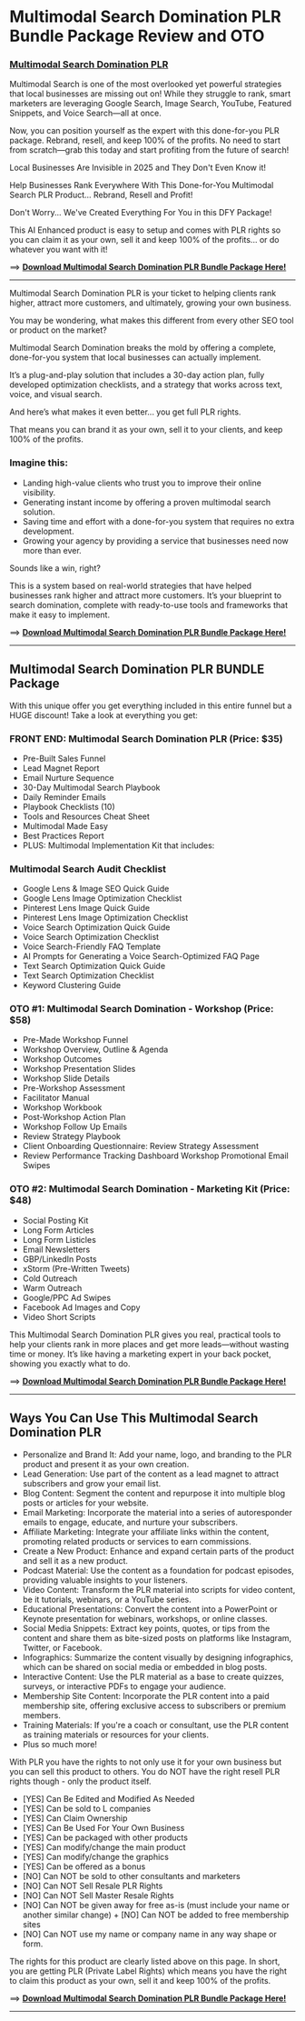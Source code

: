 # Multimodal Search Domination PLR Bundle Package Review and OTO 

### [Multimodal Search Domination PLR](https://jvupsell.com/2025/02/multimodal-search-domination-plr-bundle/)  

Multimodal Search is one of the most overlooked yet powerful strategies that local businesses are missing out on! While they struggle to rank, smart marketers are leveraging Google Search, Image Search, YouTube, Featured Snippets, and Voice Search—all at once. 

Now, you can position yourself as the expert with this done-for-you PLR package. Rebrand, resell, and keep 100% of the profits. No need to start from scratch—grab this today and start profiting from the future of search!

Local Businesses Are Invisible in 2025 and They Don't Even Know it!

Help Businesses Rank Everywhere With This Done-for-You Multimodal Search PLR Product... Rebrand, Resell and Profit!

Don't Worry... We've Created Everything For You in this DFY Package!

This AI Enhanced product is easy to setup and comes with PLR rights so you can claim it as your own, sell it and keep 100% of the profits... or do whatever you want with it!

==> [**Download Multimodal Search Domination PLR Bundle Package Here!**](https://warriorplus.com/o2/a/grq9gzc/0)


---

Multimodal Search Domination PLR is your ticket to helping clients rank higher, attract more customers, and ultimately, growing your own business.

You may be wondering, what makes this different from every other SEO tool or product on the market?

Multimodal Search Domination breaks the mold by offering a complete, done-for-you system that local businesses can actually implement.

It’s a plug-and-play solution that includes a 30-day action plan, fully developed optimization checklists, and a strategy that works across text, voice, and visual search.

And here’s what makes it even better... you get full PLR rights.

That means you can brand it as your own, sell it to your clients, and keep 100% of the profits.

### Imagine this:

- Landing high-value clients who trust you to improve their online visibility.
- Generating instant income by offering a proven multimodal search solution.
- Saving time and effort with a done-for-you system that requires no extra development.
- Growing your agency by providing a service that businesses need now more than ever.

Sounds like a win, right?

This is a system based on real-world strategies that have helped businesses rank higher and attract more customers. It’s your blueprint to search domination, complete with ready-to-use tools and frameworks that make it easy to implement.

==> [**Download Multimodal Search Domination PLR Bundle Package Here!**](https://warriorplus.com/o2/a/grq9gzc/0)


---


## Multimodal Search Domination PLR BUNDLE Package

With this unique offer you get everything included in this entire funnel but a HUGE discount! Take a look at everything you get:

### FRONT END: Multimodal Search Domination PLR (Price: $35)

- Pre-Built Sales Funnel
- Lead Magnet Report
- Email Nurture Sequence
- 30-Day Multimodal Search Playbook
- Daily Reminder Emails
- Playbook Checklists (10)
- Tools and Resources Cheat Sheet
- Multimodal Made Easy
- Best Practices Report
- PLUS: Multimodal Implementation Kit that includes:

### Multimodal Search Audit Checklist
- Google Lens & Image SEO Quick Guide
- Google Lens Image Optimization Checklist
- Pinterest Lens Image Quick Guide
- Pinterest Lens Image Optimization Checklist
- Voice Search Optimization Quick Guide
- Voice Search Optimization Checklist
- Voice Search-Friendly FAQ Template
- AI Prompts for Generating a Voice Search-Optimized FAQ Page
- Text Search Optimization Quick Guide
- Text Search Optimization Checklist
- Keyword Clustering Guide

### OTO #1: Multimodal Search Domination - Workshop (Price: $58)

- Pre-Made Workshop Funnel
- Workshop Overview, Outline & Agenda
- Workshop Outcomes
- Workshop Presentation Slides
- Workshop Slide Details
- Pre-Workshop Assessment
- Facilitator Manual
- Workshop Workbook
- Post-Workshop Action Plan
- Workshop Follow Up Emails
- Review Strategy Playbook
- Client Onboarding Questionnaire: Review Strategy Assessment
- Review Performance Tracking Dashboard
Workshop Promotional Email Swipes

### OTO #2: Multimodal Search Domination - Marketing Kit (Price: $48)

- Social Posting Kit
- Long Form Articles
- Long Form Listicles
- Email Newsletters
- GBP/LinkedIn Posts
- xStorm (Pre-Written Tweets)
- Cold Outreach
- Warm Outreach
- Google/PPC Ad Swipes
- Facebook Ad Images and Copy
- Video Short Scripts

This Multimodal Search Domination PLR gives you real, practical tools to help your clients rank in more places and get more leads—without wasting time or money. It’s like having a marketing expert in your back pocket, showing you exactly what to do.

==> [**Download Multimodal Search Domination PLR Bundle Package Here!**](https://warriorplus.com/o2/a/grq9gzc/0)


---

## Ways You Can Use This Multimodal Search Domination PLR

+ Personalize and Brand It: Add your name, logo, and branding to the PLR product and present it as your own creation.
+ Lead Generation: Use part of the content as a lead magnet to attract subscribers and grow your email list.
+ Blog Content: Segment the content and repurpose it into multiple blog posts or articles for your website.
+ Email Marketing: Incorporate the material into a series of autoresponder emails to engage, educate, and nurture your subscribers.
+ Affiliate Marketing: Integrate your affiliate links within the content, promoting related products or services to earn commissions.
+ Create a New Product: Enhance and expand certain parts of the product and sell it as a new product.
+ Podcast Material: Use the content as a foundation for podcast episodes, providing valuable insights to your listeners.
+ Video Content: Transform the PLR material into scripts for video content, be it tutorials, webinars, or a YouTube series.
+ Educational Presentations: Convert the content into a PowerPoint or Keynote presentation for webinars, workshops, or online classes.
+ Social Media Snippets: Extract key points, quotes, or tips from the content and share them as bite-sized posts on platforms like Instagram, Twitter, or Facebook.
+ Infographics: Summarize the content visually by designing infographics, which can be shared on social media or embedded in blog posts.
+ Interactive Content: Use the PLR material as a base to create quizzes, surveys, or interactive PDFs to engage your audience.
+ Membership Site Content: Incorporate the PLR content into a paid membership site, offering exclusive access to subscribers or premium members.
+ Training Materials: If you're a coach or consultant, use the PLR content as training materials or resources for your clients.
+ Plus so much more!

With PLR you have the rights to not only use it for your own business but you can sell this product to others. You do NOT have the right resell PLR rights though - only the product itself.

+ ​[YES] Can Be Edited and Modified As Needed
+ [YES] Can be sold to L companies
+ ​[YES] Can Claim Ownership
+ ​[YES] Can Be Used For Your Own Business
+ ​​[YES] Can be packaged with other products
+ ​[YES] Can modify/change the main product
+ ​​[YES] Can modify/change the graphics
+ ​​​[YES] ​​Can be offered as a bonus
+ [NO] Can NOT be sold to other consultants and marketers
+ ​[NO] Can NOT Sell Resale PLR Rights
+ ​​[NO] Can NOT Sell Master Resale Rights
+ ​[NO] Can NOT be given away for free as-is (must include your name or another similar change)
​+ [NO] Can NOT be added to free membership sites
+ ​[NO] Can NOT use my name or company name in any way shape or form.

The rights for this product are clearly listed above on this page. In short, you are getting PLR (Private Label Rights) which means you have the right to claim this product as your own, sell it and keep 100% of the profits.

==> [**Download Multimodal Search Domination PLR Bundle Package Here!**](https://warriorplus.com/o2/a/grq9gzc/0)


---
